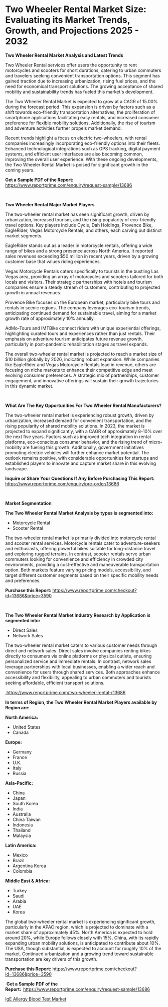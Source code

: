 <p><h1>Two Wheeler Rental Market Size: Evaluating its Market Trends, Growth, and Projections 2025 - 2032</h1></p><p><strong>Two Wheeler Rental Market Analysis and Latest Trends</strong></p>
<p><p>Two Wheeler Rental services offer users the opportunity to rent motorcycles and scooters for short durations, catering to urban commuters and travelers seeking convenient transportation options. This segment has gained traction due to increasing urbanization, rising fuel prices, and the need for economical transport solutions. The growing acceptance of shared mobility and sustainability trends has fueled this market's development.</p><p>The Two Wheeler Rental Market is expected to grow at a CAGR of 15.00% during the forecast period. This expansion is driven by factors such as a shift towards eco-friendly transportation alternatives, the proliferation of smartphone applications facilitating easy rentals, and increased consumer preference for flexible mobility solutions. Additionally, the rise of tourism and adventure activities further propels market demand. </p><p>Recent trends highlight a focus on electric two-wheelers, with rental companies increasingly incorporating eco-friendly options into their fleets. Enhanced technological integrations such as GPS tracking, digital payment systems, and efficient user interfaces are also becoming common, improving the overall user experience. With these ongoing developments, the Two Wheeler Rental Market is poised for significant growth in the coming years.</p></p>
<p><strong>Get a Sample PDF of the Report:&nbsp;</strong> <a href="https://www.reportprime.com/enquiry/request-sample/13686?utm_campaign=3254&utm_medium=2&utm_source=Github&utm_content=ia&utm_term=20032025&utm_id=two-wheeler-rental">https://www.reportprime.com/enquiry/request-sample/13686</a></p>
<p>&nbsp;</p>
<p><strong>Two Wheeler Rental Major Market Players</strong></p>
<p><p>The two-wheeler rental market has seen significant growth, driven by urbanization, increased tourism, and the rising popularity of eco-friendly travel options. Key players include Cycle, Dah Holdings, Provence Bike, EagleRider, Vegas Motorcycle Rentals, and others, each carving out distinct market segments.</p><p>EagleRider stands out as a leader in motorcycle rentals, offering a wide range of bikes and a strong presence across North America. It reported sales revenues exceeding $50 million in recent years, driven by a growing customer base that values riding experiences.</p><p>Vegas Motorcycle Rentals caters specifically to tourists in the bustling Las Vegas area, providing an array of motorcycles and scooters tailored for both locals and visitors. Their strategic partnerships with hotels and tourism companies ensure a steady stream of customers, contributing to projected growth in annual revenues.</p><p>Provence Bike focuses on the European market, particularly bike tours and rentals in scenic regions. The company leverages eco-tourism trends, anticipating continued demand for sustainable travel, aiming for a market growth rate of approximately 10% annually.</p><p>AdMo-Tours and IMTBike connect riders with unique experiential offerings, highlighting curated tours and experiences rather than just rentals. Their emphasis on adventure tourism anticipates future revenue growth, particularly in post-pandemic rehabilitation stages as travel expands.</p><p>The overall two-wheeler rental market is projected to reach a market size of $10 billion globally by 2026, indicating robust expansion. While companies like EagleRider and Vegas Motorcycle Rentals lead in revenue, others are focusing on niche markets to enhance their competitive edge and meet evolving consumer preferences. A strategic mix of partnerships, customer engagement, and innovative offerings will sustain their growth trajectories in this dynamic market.</p></p>
<p>&nbsp;</p>
<p><strong>What Are The Key Opportunities For Two Wheeler Rental Manufacturers?</strong></p>
<p><p>The two-wheeler rental market is experiencing robust growth, driven by urbanization, increased demand for convenient transportation, and the rising popularity of shared mobility solutions. In 2023, the market is projected to expand significantly, with a CAGR of approximately 8-10% over the next five years. Factors such as improved tech integration in rental platforms, eco-conscious consumer behavior, and the rising trend of micro-mobility are fueling this growth. Additionally, government initiatives promoting electric vehicles will further enhance market potential. The outlook remains positive, with considerable opportunities for startups and established players to innovate and capture market share in this evolving landscape.</p></p>
<p><strong>Inquire or Share Your Questions If Any Before Purchasing This Report:</strong> <a href="https://www.reportprime.com/enquiry/pre-order/13686?utm_campaign=3254&utm_medium=2&utm_source=Github&utm_content=ia&utm_term=20032025&utm_id=two-wheeler-rental">https://www.reportprime.com/enquiry/pre-order/13686</a></p>
<p>&nbsp;</p>
<p><strong>Market Segmentation</strong></p>
<p><strong>The Two Wheeler Rental Market Analysis by types is segmented into:</strong></p>
<p><ul><li>Motorcycle Rental</li><li>Scooter Rental</li></ul></p>
<p><p>The two-wheeler rental market is primarily divided into motorcycle rental and scooter rental services. Motorcycle rentals cater to adventure-seekers and enthusiasts, offering powerful bikes suitable for long-distance travel and exploring rugged terrains. In contrast, scooter rentals serve urban commuters looking for convenience and efficiency in crowded city environments, providing a cost-effective and maneuverable transportation option. Both markets feature varying pricing models, accessibility, and target different customer segments based on their specific mobility needs and preferences.</p></p>
<p><strong>Purchase this Report:&nbsp;</strong><a href="https://www.reportprime.com/checkout?id=13686&price=3590&utm_campaign=3254&utm_medium=2&utm_source=Github&utm_content=ia&utm_term=20032025&utm_id=two-wheeler-rental">https://www.reportprime.com/checkout?id=13686&price=3590</a></p>
<p>&nbsp;</p>
<p><strong>The Two Wheeler Rental Market Industry Research by Application is segmented into:</strong></p>
<p><ul><li>Direct Sales</li><li>Network Sales</li></ul></p>
<p><p>The two-wheeler rental market caters to various customer needs through direct and network sales. Direct sales involve companies renting bikes directly to consumers via online platforms or physical outlets, ensuring personalized service and immediate rentals. In contrast, network sales leverage partnerships with local businesses, enabling a wider reach and convenience for users through shared services. Both approaches enhance accessibility and flexibility, appealing to urban commuters and tourists seeking affordable, efficient transport solutions.</p></p>
<p><a href="https://www.reportprime.com/two-wheeler-rental-r13686?utm_campaign=3254&utm_medium=2&utm_source=Github&utm_content=ia&utm_term=20032025&utm_id=two-wheeler-rental">&nbsp;https://www.reportprime.com/two-wheeler-rental-r13686</a></p>
<p><strong>In terms of Region, the Two Wheeler Rental Market Players available by Region are:</strong></p>
<p>
    <p> <strong> North America: </strong>
        <ul>
            <li>United States</li>
            <li>Canada</li>
        </ul>
        </p> 
    <p> <strong> Europe: </strong>
        <ul>
            <li>Germany</li>
            <li>France</li>
            <li>U.K.</li>
            <li>Italy</li>
            <li>Russia</li>
        </ul>
        </p> 
    <p> <strong> Asia-Pacific: </strong>
        <ul>
            <li>China</li>
            <li>Japan</li>
            <li>South Korea</li>
            <li>India</li>
            <li>Australia</li>
            <li>China Taiwan</li>
            <li>Indonesia</li>
            <li>Thailand</li>
            <li>Malaysia</li>
        </ul>
        </p> 
    <p> <strong> Latin America: </strong>
        <ul>
            <li>Mexico</li>
            <li>Brazil</li>
            <li>Argentina Korea</li>
            <li>Colombia</li>
        </ul>
        </p> 
    <p> <strong> Middle East & Africa: </strong>
        <ul>
            <li>Turkey</li>
            <li>Saudi</li>
            <li>Arabia</li>
            <li>UAE</li>
            <li>Korea</li>
        </ul>
    </p>
    </p>
<p><p>The global two-wheeler rental market is experiencing significant growth, particularly in the APAC region, which is projected to dominate with a market share of approximately 45%. North America is expected to hold around 20%, while Europe follows closely with 15%. China, with its rapidly expanding urban mobility solutions, is anticipated to contribute about 10%. The USA, though substantial, is expected to account for roughly 10% of the market. Continued urbanization and a growing trend toward sustainable transportation are key drivers of this growth.</p></p>
<p><strong>Purchase this Report: </strong><a href="https://www.reportprime.com/checkout?id=13686&price=3590&utm_campaign=3254&utm_medium=2&utm_source=Github&utm_content=ia&utm_term=20032025&utm_id=two-wheeler-rental">https://www.reportprime.com/checkout?id=13686&price=3590</a></p>
<p>&nbsp;<strong>Get a Sample PDF of the Report:&nbsp;&nbsp;</strong><a href="https://www.reportprime.com/enquiry/request-sample/13686?utm_campaign=3254&utm_medium=2&utm_source=Github&utm_content=ia&utm_term=20032025&utm_id=two-wheeler-rental">https://www.reportprime.com/enquiry/request-sample/13686</a></p>
<p><strong></strong></p>
<p><p><a href="https://github.com/ivvrgibi/Market-Research-Report-List-1/blob/main/ige-allergy-blood-test-market.md?utm_campaign=3254&utm_medium=2&utm_source=Github&utm_content=ia&utm_term=20032025&utm_id=two-wheeler-rental">IgE Allergy Blood Test Market</a></p></p>
